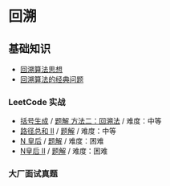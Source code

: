 # 回溯

## 基础知识

* [回溯算法思想](https://www.cnblogs.com/blogtech/p/12295484.html)
* [回溯算法的经典问题](https://blog.csdn.net/weiyuefei/article/details/79316653)

### LeetCode 实战

* [括号生成](https://leetcode-cn.com/problems/generate-parentheses/) / [题解 方法二：回溯法](https://leetcode-cn.com/problems/generate-parentheses/solution/gua-hao-sheng-cheng-by-leetcode-solution/) / 难度：中等
* [路径总和 II](https://leetcode-cn.com/problems/path-sum-ii/) / [题解](https://leetcode-cn.com/problems/path-sum-ii/solution/lu-jing-zong-he-ii-by-leetcode-solution/) / 难度：中等
* [N 皇后](https://leetcode-cn.com/problems/n-queens/) / [题解](https://leetcode-cn.com/problems/n-queens/solution/nhuang-hou-by-leetcode-solution/) / 难度：困难
* [N皇后 II](https://leetcode-cn.com/problems/n-queens-ii/) / [题解](https://leetcode-cn.com/problems/n-queens-ii/solution/nhuang-hou-ii-by-leetcode-solution/) / 难度：困难

### 大厂面试真题



